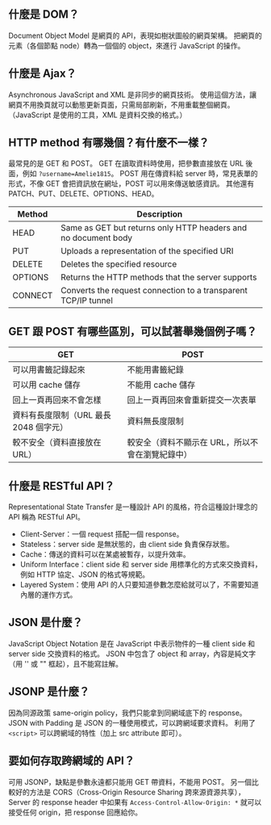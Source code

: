 ## 什麼是 DOM？

Document Object Model 是網頁的 API，表現如樹狀圖般的網頁架構。
把網頁的元素（各個節點 node）轉為一個個的 object，來進行 JavaScript 的操作。

## 什麼是 Ajax？

Asynchronous JavaScript and XML 是非同步的網頁技術。
使用這個方法，讓網頁不用換頁就可以動態更新頁面，只需局部刷新，不用重載整個網頁。
（JavaScript 是使用的工具，XML 是資料交換的格式。）

## HTTP method 有哪幾個？有什麼不一樣？

最常見的是 GET 和 POST。
GET 在讀取資料時使用，把參數直接放在 URL 後面，例如 `?username=Amelie1815`。
POST 用在傳資料給 server 時，常見表單的形式，不像 GET 會把資訊放在網址，POST 可以用來傳送敏感資訊。
其他還有 PATCH、PUT、DELETE、OPTIONS、HEAD。

Method | Description
--- | ---
HEAD | Same as GET but returns only HTTP headers and no document body
PUT | Uploads a representation of the specified URI
DELETE | Deletes the specified resource
OPTIONS | Returns the HTTP methods that the server supports
CONNECT | Converts the request connection to a transparent TCP/IP tunnel


## GET 跟 POST 有哪些區別，可以試著舉幾個例子嗎？

GET | POST
--- | ---
可以用書籤記錄起來 | 不能用書籤紀錄
可以用 cache 儲存 | 不能用 cache 儲存
回上一頁再回來不會怎樣 | 回上一頁再回來會重新提交一次表單
資料有長度限制（URL 最長 2048 個字元） | 資料無長度限制
較不安全（資料直接放在 URL） | 較安全（資料不顯示在 URL，所以不會在瀏覽紀錄中）

## 什麼是 RESTful API？

Representational State Transfer 是一種設計 API 的風格，符合這種設計理念的 API 稱為 RESTful API。

* Client-Server：一個 request 搭配一個 response。
* Stateless：server side 是無狀態的，由 client side 負責保存狀態。
* Cache：傳送的資料可以在某處被暫存，以提升效率。
* Uniform Interface：client side 和 server side 用標準化的方式來交換資料，例如 HTTP 協定、JSON 的格式等規範。
* Layered System：使用 API 的人只要知道參數怎麼給就可以了，不需要知道內層的運作方式。

## JSON 是什麼？

JavaScript Object Notation 是在 JavaScript 中表示物件的一種 client side 和 server side 交換資料的格式。
JSON 中包含了 object 和 array，內容是純文字（用 '' 或 "" 框起），且不能寫註解。

## JSONP 是什麼？

因為同源政策 same-origin policy，我們只能拿到同網域底下的 response。
JSON with Padding 是 JSON 的一種使用模式，可以跨網域要求資料。
利用了 `<script>` 可以跨網域的特性（加上 src attribute 即可）。

## 要如何存取跨網域的 API？

可用 JSONP，缺點是參數永遠都只能用 GET 帶資料，不能用 POST。
另一個比較好的方法是 CORS（Cross-Origin Resource Sharing 跨來源資源共享），
Server 的 response header 中如果有 `Access-Control-Allow-Origin: *` 就可以接受任何 origin，把 response 回應給你。